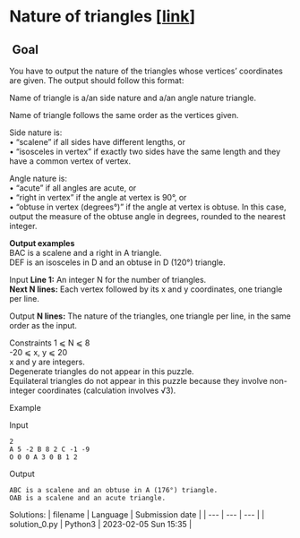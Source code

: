 # Nature of triangles \[[link](https://www.codingame.com/training/easy/nature-of-triangles)\]


 Goal
-----


You have to output the nature of the triangles whose vertices’ coordinates are given. The output should follow this format:  
  
Name of triangle is a/an side nature and a/an angle nature triangle.  
  
Name of triangle follows the same order as the vertices given.  
  
Side nature is:  
• “scalene” if all sides have different lengths, or  
• “isosceles in vertex” if exactly two sides have the same length and they have a common vertex of vertex.  
  
Angle nature is:  
• “acute” if all angles are acute, or  
• “right in vertex” if the angle at vertex is 90°, or  
• “obtuse in vertex (degrees°)” if the angle at vertex is obtuse. In this case, output the measure of the obtuse angle in degrees, rounded to the nearest integer.  
  
**Output examples**  
BAC is a scalene and a right in A triangle.  
DEF is an isosceles in D and an obtuse in D (120°) triangle.



Input
**Line 1:** An integer N for the number of triangles.  
**Next N lines:** Each vertex followed by its x and y coordinates, one triangle per line.


Output
**N lines:** The nature of the triangles, one triangle per line, in the same order as the input.


Constraints
1 ⩽ N ⩽ 8  
-20 ⩽ x, y ⩽ 20  
x and y are integers.  
Degenerate triangles do not appear in this puzzle.  
Equilateral triangles do not appear in this puzzle because they involve non-integer coordinates (calculation involves √3).


Example


Input

```
2
A 5 -2 B 8 2 C -1 -9
O 0 0 A 3 0 B 1 2
```



Output

```
ABC is a scalene and an obtuse in A (176°) triangle.
OAB is a scalene and an acute triangle.
```





Solutions:
| filename | Language | Submission date |
| --- | --- | --- |
| solution_0.py | Python3 | 2023-02-05 Sun 15:35 |

